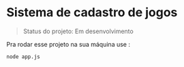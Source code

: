 <h1>Sistema de cadastro de jogos</h1>

> Status do projeto: Em desenvolvimento

Pra rodar esse projeto na sua máquina use :
```
node app.js 
```
